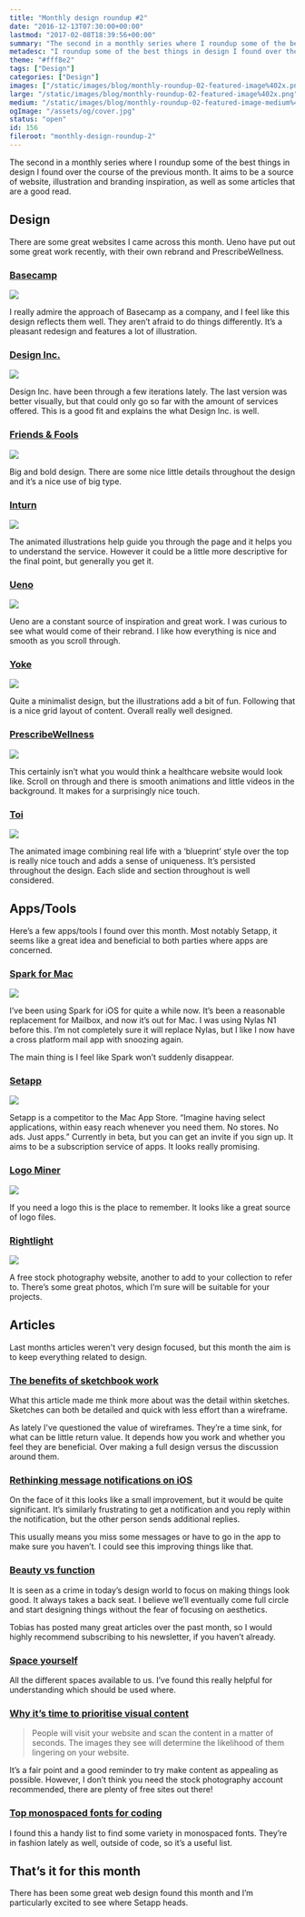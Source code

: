 ```yaml
---
title: "Monthly design roundup #2"
date: "2016-12-13T07:30:00+00:00"
lastmod: "2017-02-08T18:39:56+00:00"
summary: "The second in a monthly series where I roundup some of the best things in design I found over the course of the previous month. It aims to be a source of website, illustration and branding inspiration, as well as some articles that are a good read."
metadesc: "I roundup some of the best things in design I found over the course of the previous month. It aims to be a source of website, illustration and branding inspiration, as well as some articles that are a good read."
theme: "#fff8e2"
tags: ["Design"]
categories: ["Design"]
images: ["/static/images/blog/monthly-roundup-02-featured-image%402x.png"]
large: "/static/images/blog/monthly-roundup-02-featured-image%402x.png"
medium: "/static/images/blog/monthly-roundup-02-featured-image-medium%402x.png"
ogImage: "/assets/og/cover.jpg"
status: "open"
id: 156
fileroot: "monthly-design-roundup-2"
---
```


The second in a monthly series where I roundup some of the best things in design I found over the course of the previous month. It aims to be a source of website, illustration and branding inspiration, as well as some articles that are a good read.

## Design
There are some great websites I came across this month. Ueno have put out some great work recently, with their own rebrand and PrescribeWellness.

### [Basecamp](https://basecamp.com)
<div className="article-image">
  <Image src="/static/images/blog/monthly-roundup-02-basecamp@2x.jpg" width={832} height={626} />
</div>

I really admire the approach of Basecamp as a company, and I feel like this design reflects them well. They aren’t afraid to do things differently. It’s a pleasant redesign and features a lot of illustration.

### [Design Inc.](https://www.designinc.com)
<div className="article-image">
  <Image src="/static/images/blog/monthly-roundup-02-designinc@2x.png" width={832} height={626} />
</div>

Design Inc. have been through a few iterations lately. The last version was better visually, but that could only go so far with the amount of services offered. This is a good fit and explains the what Design Inc. is well.

### [Friends & Fools](http://www.friendsandfools.be)
<div className="article-image">
  <Image src="/static/images/blog/monthly-roundup-02-friends-fools@2x.jpg" width={832} height={626} />
</div>

Big and bold design. There are some nice little details throughout the design and it’s a nice use of big type.

### [Inturn](http://inturn.co)
<div className="article-image">
  <Image src="/static/images/blog/monthly-roundup-02-inturn@2x.png" width={832} height={626} />
</div>

The animated illustrations help guide you through the page and it helps you to understand the service. However it could be a little more descriptive for the final point, but generally you get it.

### [Ueno](https://ueno.co/)
<div className="article-image">
  <Image src="/static/images/blog/monthly-roundup-02-ueno@2x.jpg" width={832} height={626} />
</div>

Ueno are a constant source of inspiration and great work. I was curious to see what would come of their rebrand. I like how everything is nice and smooth as you scroll through.

### [Yoke](http://www.thisisyoke.com/)
<div className="article-image">
  <Image src="/static/images/blog/monthly-roundup-02-yoke@2x.png" width={832} height={626} />
</div>

Quite a minimalist design, but the illustrations add a bit of fun. Following that is a nice grid layout of content. Overall really well designed.

### [PrescribeWellness](http://www.prescribewellness.com/)
<div className="article-image">
  <Image src="/static/images/blog/monthly-roundup-02-prescribewellness@2x.jpg" width={832} height={626} />
</div>

This certainly isn’t what you would think a healthcare website would look like. Scroll on through and there is smooth animations and little videos in the background. It makes for a surprisingly nice touch.

### [Toi](http://toi.io/)
<div className="article-image">
  <Image src="/static/images/blog/monthly-roundup-02-toi@2x.jpg" width={832} height={626} />
</div>

The animated image combining real life with a ‘blueprint’ style over the top is really nice touch and adds a sense of uniqueness. It’s persisted throughout the design. Each slide and section throughout is well considered.

## Apps/Tools
Here’s a few apps/tools I found over this month. Most notably Setapp, it seems like a great idea and beneficial to both parties where apps are concerned.


### [Spark for Mac](https://sparkmailapp.com/)
<div className="article-image">
  <Image src="/static/images/blog/monthly-roundup-02-spark@2x.jpg" width={832} height={626} />
</div>

I’ve been using Spark for iOS for quite a while now. It’s been a reasonable replacement for Mailbox, and now it’s out for Mac. I was using Nylas N1 before this. I’m not completely sure it will replace Nylas, but I like I now have a cross platform mail app with snoozing again.

The main thing is I feel like Spark won’t suddenly disappear.

### [Setapp](https://setapp.com/)
<div className="article-image">
  <Image src="/static/images/blog/monthly-roundup-02-setapp@2x.jpg" width={832} height={626} />
</div>

Setapp is a competitor to the Mac App Store. “Imagine having select applications, within easy reach whenever you need them. No stores. No ads. Just apps.” Currently in beta, but you can get an invite if you sign up. It aims to be a subscription service of apps. It looks really promising.

### [Logo Miner](http://logominer.com/)
<div className="article-image">
  <Image src="/static/images/blog/monthly-roundup-02-logominer@2x.png" width={832} height={626} />
</div>

If you need a logo this is the place to remember. It looks like a great source of logo files.

### [Rightlight](http://rightlight.nordwoodthemes.com/)
<div className="article-image">
  <Image src="/static/images/blog/monthly-roundup-02-rightlight@2x.jpg" width={832} height={626} />
</div>

A free stock photography website, another to add to your collection to refer to. There’s some great photos, which I’m sure will be suitable for your projects.

## Articles
Last months articles weren't very design focused, but this month the aim is to keep everything related to design.

### [The benefits of sketchbook work](https://medium.com/@andrewcouldwell/start-simple-e089d0039744#.g10tkqyid)
What this article made me think more about was the detail within sketches. Sketches can both be detailed and quick with less effort than a wireframe.

As lately I've questioned the value of wireframes. They’re a time sink, for what can be little return value. It depends how you work and whether you feel they are beneficial. Over making a full design versus the discussion around them.

### [Rethinking message notifications on iOS](https://medium.com/@lewisplushumphreys/rethinking-message-notifications-on-ios-c201edea59a2)
On the face of it this looks like a small improvement, but it would be quite significant. It’s similarly frustrating to get a notification and you reply within the notification, but the other person sends additional replies.

This usually means you miss some messages or have to go in the app to make sure you haven’t. I could see this improving things like that.

### [Beauty vs function](http://www.vanschneider.com/beauty-vs-function)
It is seen as a crime in today’s design world to focus on making things look good. It always takes a back seat. I believe we’ll eventually come full circle and start designing things without the fear of focusing on aesthetics.

Tobias has posted many great articles over the past month, so I would highly recommend subscribing to his newsletter, if you haven’t already.

### [Space yourself](https://www.smashingmagazine.com/2015/10/space-yourself)
All the different spaces available to us. I’ve found this really helpful for understanding which should be used where.

### [Why it’s time to prioritise visual content](https://boagworld.com/design/time-prioritize-visual-content/)

> People will visit your website and scan the content in a matter of seconds. The images they see will determine the likelihood of them lingering on your website.

It’s a fair point and a good reminder to try make content as appealing as possible. However, I don’t think you need the stock photography account recommended, there are plenty of free sites out there!

### [Top monospaced fonts for coding](https://frontendcurated.com/top-monospaced-fonts-for-coding-a7d941a143fe)

I found this a handy list to find some variety in monospaced fonts. They’re in fashion lately as well, outside of code, so it’s a useful list.

## That’s it for this month
There has been some great web design found this month and I’m particularly excited to see where Setapp heads.
